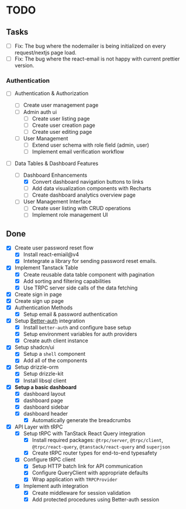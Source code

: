 # TODO

## Tasks

- [ ] Fix: The bug where the nodemailer is being initialized on every request/nextjs page load.
- [ ] Fix: The bug where the react-email is not happy with current prettier version.

### Authentication

- [ ] Authentication & Authorization

  - [ ] Create user management page
  - [ ] Admin auth ui
    - [ ] Create user listing page
    - [ ] Create user creation page
    - [ ] Create user editing page
  - [ ] User Management
    - [ ] Extend user schema with role field (admin, user)
    - [ ] Implement email verification workflow

- [ ] Data Tables & Dashboard Features
  - [ ] Dashboard Enhancements
    - [x] Convert dashboard navigation buttons to links
    - [ ] Add data visualization components with Recharts
    - [ ] Create dashboard analytics overview page
  - [ ] User Management Interface
    - [ ] Create user listing with CRUD operations
    - [ ] Implement role management UI

## Done

- [x] Create user password reset flow
  - [x] Install react-emiail@v4
  - [x] Intetegrate a library for sending password reset emails.
- [x] Implement Tanstack Table
  - [x] Create reusable data table component with pagination
  - [x] Add sorting and filtering capabilities
  - [x] Use TRPC server side calls of the data fetching
- [x] Create sign in page
- [x] Create sign up page
- [x] Authentication Methods
  - [x] Setup email & password authentication
- [x] Setup [Better-auth](https://www.better-auth.com) integration
  - [x] Install `better-auth` and configure base setup
  - [x] Setup environment variables for auth providers
  - [x] Create auth client instance
- [x] Setup shadcn/ui
  - [x] Setup a `shell` component
  - [x] Add all of the components
- [x] Setup drizzle-orm
  - [x] Setup drizzle-kit
  - [x] Install libsql client
- [x] **Setup a basic dashboard**
  - [x] dashboard layout
  - [x] dashboard page
  - [x] dashboard sidebar
  - [x] dashboard header
    - [x] Automatically generate the breadcrumbs
- [x] API Layer with tRPC
  - [x] Setup tRPC with TanStack React Query integration
    - [x] Install required packages: `@trpc/server`, `@trpc/client`, `@trpc/react-query`, `@tanstack/react-query` and `superjson`
    - [x] Create tRPC router types for end-to-end typesafety
  - [x] Configure tRPC client
    - [x] Setup HTTP batch link for API communication
    - [x] Configure QueryClient with appropriate defaults
    - [x] Wrap application with `TRPCProvider`
  - [x] Implement auth integration
    - [x] Create middleware for session validation
    - [x] Add protected procedures using Better-auth session
